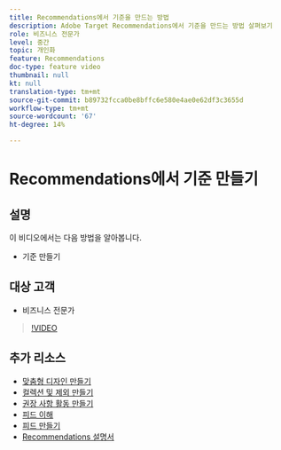 ```yaml
---
title: Recommendations에서 기준을 만드는 방법
description: Adobe Target Recommendations에서 기준을 만드는 방법 살펴보기
role: 비즈니스 전문가
level: 중간
topic: 개인화
feature: Recommendations
doc-type: feature video
thumbnail: null
kt: null
translation-type: tm+mt
source-git-commit: b89732fcca0be8bffc6e580e4ae0e62df3c3655d
workflow-type: tm+mt
source-wordcount: '67'
ht-degree: 14%

---
```



# Recommendations에서 기준 만들기

## 설명

이 비디오에서는 다음 방법을 알아봅니다.

* 기준 만들기

## 대상 고객

* 비즈니스 전문가

>[!VIDEO](https://video.tv.adobe.com/v/27694?quality=12)

## 추가 리소스

* [맞춤형 디자인 만들기](create-custom-designs.md)
* [컬렉션 및 제외 만들기](create-collections-and-exclusions.md)
* [권장 사항 활동 만들기](create-a-recommendations-activity.md)
* [피드 이해](understanding-feeds.md)
* [피드 만들기](create-a-feed.md)
* [Recommendations 설명서](https://docs.adobe.com/content/help/en/target/using/recommendations/recommendations.html)